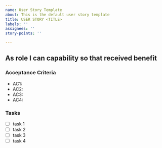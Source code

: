 ```yaml
---
name: User Story Template
about: This is the default user story template
title: USER STORY <TITLE>
labels: ''
assignees: ''
story-points: ''

---
```


## As **role** I can **capability** so that **received benefit**

### Acceptance Criteria

- AC1: 
- AC2: 
- AC3: 
- AC4: 

### Tasks

- [ ] task 1
- [ ] task 2
- [ ] task 3
- [ ] task 4
